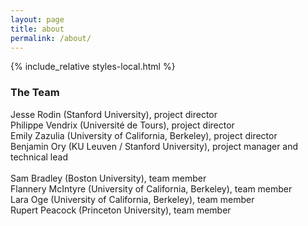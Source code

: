```yaml
---
layout: page
title: about
permalink: /about/
---
```


{% include_relative styles-local.html %}

### The Team

<div id="person">Jesse Rodin (Stanford University), project director</div>
<div id="person">Philippe Vendrix (Université de Tours), project director</div>
<div id="person">Emily Zazulia (University of California, Berkeley), project director</div>
<div id="person">Benjamin Ory (KU Leuven / Stanford University), project manager and technical lead</div><br>
<div id="person">Sam Bradley (Boston University), team member</div>
<div id="person">Flannery McIntyre (University of California, Berkeley), team member</div>
<div id="person">Lara Oge (University of California, Berkeley), team member</div>
<div id="person">Rupert Peacock (Princeton University), team member</div>